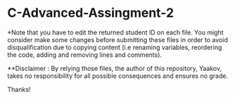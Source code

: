 # C-Advanced-Assingment-2
*Note that you have to edit the returned student ID on each file. You might consider make some changes before submitting these files in order to avoid disqualification due to copying content (i.e renaming variables, reordering the code, adding and removing lines and comments).

**Disclaimer : By relying those files, the author of this repository, Yaakov, takes no responsibility for all possible consequences and ensures no grade.

Thanks!
